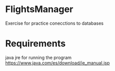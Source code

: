 # FlightsManager
Exercise for practice conecctions to databases

# Requirements
java jre for running the program
https://www.java.com/es/download/ie_manual.jsp
